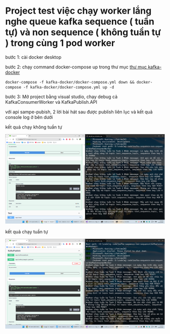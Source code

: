 # Project test việc chạy worker lắng nghe queue kafka sequence ( tuần tự) và non sequence ( không tuần tự ) trong cùng 1 pod worker

bước 1: cài docker desktop

bước 2: chạy command docker-compose up trong thư mục [thư mục kafka-docker](kafka-docker)

```
docker-compose -f kafka-docker/docker-compose.yml down && docker-compose -f kafka-docker/docker-compose.yml up -d
```

bước 3: Mở project bằng visual studio, chạy debug cả KafkaConsumerWorker và KafkaPublish.API

với api sampe-pubish, 2 lời bài hát sau được publish liên lục và kết quả console log ở bên dưới

kết quả chạy không tuần tự

![nonsequence](<imgs/non sequence.png>)

kết quả chạy tuần tự

![sequence](imgs/sequence.png)
